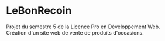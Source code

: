 # LeBonRecoin
Projet du semestre 5 de la Licence Pro en Développement Web.  
Création d'un site web de vente de produits d'occasions.